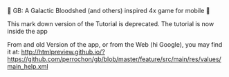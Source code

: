 :tada: GB: A Galactic Bloodshed (and others) inspired 4x game for mobile :tada:

This mark down version of the Tutorial is deprecated. The tutorial is now inside the app

From and old Version of the app, or from the Web (hi Google), you may find it at: 
http://htmlpreview.github.io/?https://github.com/perrochon/gb/blob/master/feature/src/main/res/values/main_help.xml
